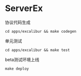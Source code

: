 # ServerEx


协议代码生成

    cd apps/excalibur && make codegen

单元测试

    cd apps/excalibur && make test

beta测试环境上线

    make deploy
